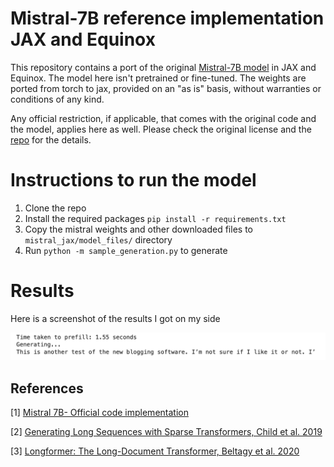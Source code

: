 # Mistral-7B reference implementation JAX and Equinox

This repository contains a port of the original [Mistral-7B model](https://github.com/mistralai/mistral-src/tree/main?tab=readme-ov-file) in JAX and Equinox. The model here isn't pretrained or fine-tuned. The weights are ported from torch to jax, provided on an "as is" basis, without warranties or conditions of any kind.

Any official restriction, if applicable, that comes with the original code and the model, applies here as well. Please check the original license and the [repo](https://github.com/mistralai/mistral-src/tree/main?tab=readme-ov-file) for the details.


# Instructions to run the model

1. Clone the repo
2. Install the required packages `pip install -r requirements.txt`
3. Copy the mistral weights and other downloaded files to `mistral_jax/model_files/` directory
4. Run `python -m sample_generation.py` to generate



# Results
Here is a screenshot of the results I got on my side

![](./sample_results.png)


## References

[1] [Mistral 7B- Official code implementation](https://github.com/mistralai/mistral-src/tree/main?tab=readme-ov-file)

[2] [Generating Long Sequences with Sparse Transformers, Child et al. 2019](https://arxiv.org/pdf/1904.10509.pdf)

[3] [Longformer: The Long-Document Transformer, Beltagy et al. 2020](https://arxiv.org/pdf/2004.05150v2.pdf)
